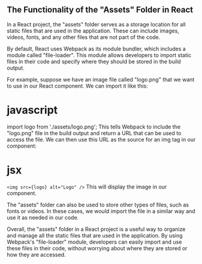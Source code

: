 ## The Functionality of the "Assets" Folder in React

In a React project, the "assets" folder serves as a storage location for all static files that are used in the application. These can include images, videos, fonts, and any other files that are not part of the code.

By default, React uses Webpack as its module bundler, which includes a module called "file-loader". This module allows developers to import static files in their code and specify where they should be stored in the build output.

For example, suppose we have an image file called "logo.png" that we want to use in our React component. We can import it like this:

# javascript

import logo from './assets/logo.png';
This tells Webpack to include the "logo.png" file in the build output and return a URL that can be used to access the file. We can then use this URL as the source for an img tag in our component:

# jsx

`<img src={logo} alt="Logo" />`
This will display the image in our component.

The "assets" folder can also be used to store other types of files, such as fonts or videos. In these cases, we would import the file in a similar way and use it as needed in our code.

Overall, the "assets" folder in a React project is a useful way to organize and manage all the static files that are used in the application. By using Webpack's "file-loader" module, developers can easily import and use these files in their code, without worrying about where they are stored or how they are accessed.
